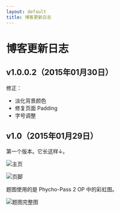 ```yaml
---
layout: default
title: 博客更新日志
---
```


# 博客更新日志

## v1.0.0.2（2015年01月30日）

修正：

- 淡化背景颜色
- 修复页面 Padding
- 字号调整

## v1.0（2015年01月29日）

第一个版本。它长这样↓。

![主页](http://mdblog.astrianfm.com/Pics/Whatsnew/Snip20150130_8.png)

![页脚](http://mdblog.astrianfm.com/Pics/Whatsnew/Snip20150130_10.png)

题图使用的是 Phycho-Pass 2 OP 中的彩虹图。

![题图完整图](http://mdblog.astrianfm.com/Pics/psypho_pass/Psypho_pass.jpg)